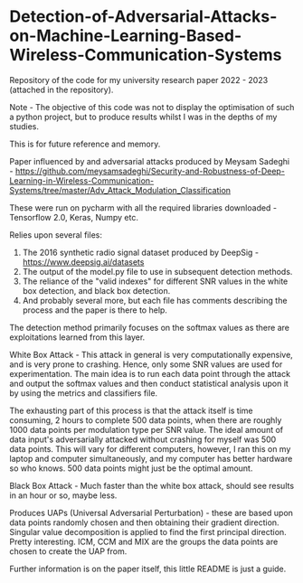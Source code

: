 # Detection-of-Adversarial-Attacks-on-Machine-Learning-Based-Wireless-Communication-Systems
Repository of the code for my university research paper 2022 - 2023 (attached in the repository).

Note - The objective of this code was not to display the optimisation of such a python project, but to produce results whilst I was in the depths of my studies.

This is for future reference and memory.  

Paper influenced by and adversarial attacks produced by Meysam Sadeghi - https://github.com/meysamsadeghi/Security-and-Robustness-of-Deep-Learning-in-Wireless-Communication-Systems/tree/master/Adv_Attack_Modulation_Classification

These were run on pycharm with all the required libraries downloaded - Tensorflow 2.0, Keras, Numpy etc.

Relies upon several files:
1) The 2016 synthetic radio signal dataset produced by DeepSig - https://www.deepsig.ai/datasets
2) The output of the model.py file to use in subsequent detection methods.
3) The reliance of the "valid indexes" for different SNR values in the white box detection, and black box detection.
4) And probably several more, but each file has comments describing the process and the paper is there to help.


The detection method primarily focuses on the softmax values as there are exploitations learned from this layer.

White Box Attack -
This attack in general is very computationally expensive, and is very prone to crashing. Hence, only some SNR values are used for experimentation. The main idea is to run each data point through the attack and output the softmax values and then conduct statistical analysis upon it by using the metrics and classifiers file.

The exhausting part of this process is that the attack itself is time consuming, 2 hours to complete 500 data points, when there are roughly 1000 data points per modulation type per SNR value. 
The ideal amount of data input's adversarially attacked without crashing for myself was 500 data points. This will vary for different computers, however, I ran this on my laptop and computer simultaneously, and my computer has better hardware so who knows. 500 data points might just be the optimal amount. 


Black Box Attack - 
Much faster than the white box attack, should see results in an hour or so, maybe less. 

Produces UAPs (Universal Adversarial Perturbation) - these are based upon  data points randomly chosen and then obtaining their gradient direction. Singular value decomposition is applied to find the first principal direction. Pretty interesting. ICM, CCM and MIX are the groups the data points are chosen to create the UAP from.

Further information is on the paper itself, this little README is just a guide.







